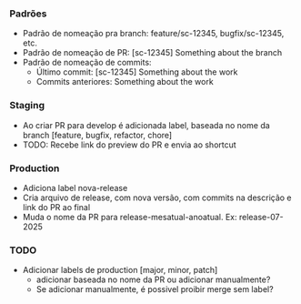 ### Padrões
- Padrão de nomeação pra branch: feature/sc-12345, bugfix/sc-12345, etc.
- Padrão de nomeação de PR: [sc-12345] Something about the branch
- Padrão de nomeação de commits:
  - Último commit: [sc-12345] Something about the work
  - Commits anteriores: Something about the work

### Staging
- Ao criar PR para develop é adicionada label, baseada no nome da branch [feature, bugfix, refactor, chore]
- TODO: Recebe link do preview do PR e envia ao shortcut

### Production
- Adiciona label nova-release
- Cria arquivo de release, com nova versão, com commits na descrição e link do PR ao final
- Muda o nome da PR para release-mesatual-anoatual. Ex: release-07-2025

### TODO
- Adicionar labels de production [major, minor, patch]
  - adicionar baseada no nome da PR ou adicionar manualmente?
  - Se adicionar manualmente, é possivel proibir merge sem label?